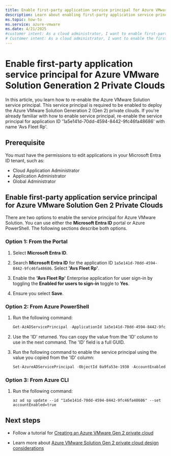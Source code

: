 ```yaml
---
title: Enable first-party application service principal for Azure VMware Solution Generation 2 Private Clouds
description: Learn about enabling first-party application service principal for Azure VMware Solution Generation 2 Private Clouds.
ms.topic: how-to
ms.service: azure-vmware
ms.date: 4/21/2025
#customer intent: As a cloud administrator, I want to enable first-party application service principal for Azure VMware Solution Generation 2 Private Clouds so that I can manage the Azure VMware Solution experiences.
# Customer intent: As a cloud administrator, I want to enable the first-party application service principal for Azure VMware Solution Generation 2 private clouds so that I can effectively manage and deploy the cloud infrastructure.
---
```


# Enable first-party application service principal for Azure VMware Solution Generation 2 Private Clouds

In this article, you learn how to re-enable the Azure VMware Solution service principal. This service principal is required to be enabled to deploy the Azure VMware Solution Generation 2 (Gen 2) private clouds. If you're already familiar with how to enable service principal, re-enable the service principal for application ID '1a5e141d-70dd-4594-8442-9fc46fa48686' with name 'Avs Fleet Rp'.

## Prerequisite
 
You must have the permissions to edit applications in your Microsoft Entra ID tenant, such as:  
- Cloud Application Administrator  
- Application Administrator  
- Global Administrator  

## Enable first-party application service principal for Azure VMware Solution Gen 2 Private Clouds

There are two options to enable the service principal for Azure VMware Solution. You can use either the **Microsoft Entra ID** portal or Azure PowerShell. The following sections describe both options.

### Option 1: From the Portal  

1. Select **Microsoft Entra ID**.  

2. Search **Microsoft Entra ID** for the application ID ``1a5e141d-70dd-4594-8442-9fc46fa48686``. Select **'Avs Fleet Rp'**.  

3. Enable the **'Avs Fleet Rp'** Enterprise application for user sign-in by toggling the **Enabled for users to sign-in** toggle to **Yes**.   

4. Ensure you select **Save**.  


### Option 2: From Azure PowerShell  

1. Run the following command:  
    ```powershell  
    Get-AzADServicePrincipal -ApplicationId 1a5e141d-70dd-4594-8442-9fc46fa48686  
    ```  

2. Use the 'ID' returned. You can copy the value from the 'ID' column to use in the next command. The 'ID' field is a full GUID.  

3. Run the following command to enable the service principal using the value you copied from the 'ID' column:  
    ```powershell  
    Set-AzureADServicePrincipal -ObjectId 0a9fa53e-1930 -AccountEnabled $True  
    ```

### Option 3: From Azure CLI

1. Run the following command:

    ```shell
    az ad sp update --id "1a5e141d-70dd-4594-8442-9fc46fa48686" --set accountEnabled=true
    ```
    
## Next steps
  
- Follow a tutorial for [Creating an Azure VMware Gen 2 private cloud](native-create-azure-vmware-virtual-network-private-cloud.md)

- Learn more about [Azure VMware Solution Gen 2 private cloud design considerations](native-network-design-consideration.md)
